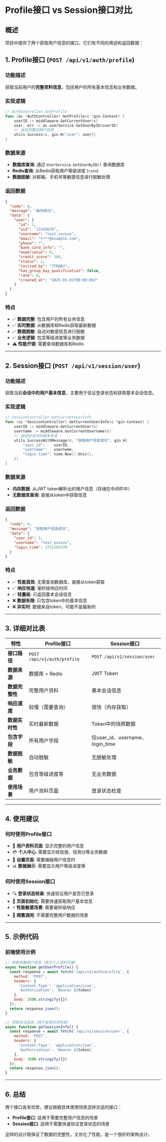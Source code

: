 # Profile接口 vs Session接口对比

## 概述

项目中提供了两个获取用户信息的接口，它们有不同的用途和返回数据：

## 1. Profile接口 (`POST /api/v1/auth/profile`)

### 功能描述
获取当前用户的**完整资料信息**，包括用户的所有基本信息和业务数据。

### 实现逻辑
```go
// AuthController.GetProfile
func (ac *AuthController) GetProfile(c *gin.Context) {
    userID := middleware.GetCurrentUser(c)
    user, err := ac.userService.GetUserByID(userID)
    // 返回完整的用户信息
    utils.Success(c, gin.H{"user": user})
}
```

### 数据来源
- **数据库查询**: 通过 `UserService.GetUserByID()` 查询数据库
- **Redis查询**: 从Redis获取用户等级进度 (`rate`)
- **数据脱敏**: 对邮箱、手机号等敏感信息进行脱敏处理

### 返回数据
```json
{
  "code": 0,
  "message": "操作成功",
  "data": {
    "user": {
      "id": 1,
      "uid": "12345678",
      "username": "test_xxxxxx",
      "email": "t***@example.com",
      "phone": "",
      "bank_card_info": "",
      "experience": 0,
      "credit_score": 100,
      "status": 1,
      "invited_by": "7TRABJ",
      "has_group_buy_qualification": false,
      "rate": 0,
      "created_at": "2025-01-01T00:00:00Z"
    }
  }
}
```

### 特点
- ✅ **数据完整**: 包含用户的所有业务信息
- ✅ **实时数据**: 从数据库和Redis获取最新数据
- ✅ **数据脱敏**: 自动对敏感信息进行脱敏
- ✅ **业务逻辑**: 包含等级进度等业务数据
- ⚠️ **性能开销**: 需要查询数据库和Redis

---

## 2. Session接口 (`POST /api/v1/session/user`)

### 功能描述
获取当前**会话中的用户基本信息**，主要用于验证登录状态和获取基本会话信息。

### 实现逻辑
```go
// SessionController.GetCurrentUserInfo
func (sc *SessionController) GetCurrentUserInfo(c *gin.Context) {
    userID := middleware.GetCurrentUser(c)
    username := middleware.GetCurrentUsername(c)
    // 返回会话中的基本信息
    utils.SuccessWithMessage(c, "获取用户信息成功", gin.H{
        "user_id":    userID,
        "username":   username,
        "login_time": time.Now().Unix(),
    })
}
```

### 数据来源
- **内存数据**: 从JWT token解析出的用户信息（存储在中间件中）
- **无数据库查询**: 直接从token中获取信息

### 返回数据
```json
{
  "code": 0,
  "message": "获取用户信息成功",
  "data": {
    "user_id": 1,
    "username": "test_xxxxxx",
    "login_time": 1751365370
  }
}
```

### 特点
- ✅ **性能高效**: 无需查询数据库，直接从token获取
- ✅ **响应快速**: 毫秒级响应时间
- ✅ **轻量级**: 只返回基本会话信息
- ❌ **数据有限**: 只包含token中的基本信息
- ❌ **非实时**: 数据来自token，可能不是最新的

---

## 3. 详细对比表

| 特性 | Profile接口 | Session接口 |
|------|-------------|-------------|
| **接口路径** | `POST /api/v1/auth/profile` | `POST /api/v1/session/user` |
| **数据来源** | 数据库 + Redis | JWT Token |
| **数据完整性** | 完整用户资料 | 基本会话信息 |
| **响应速度** | 较慢（需要查询） | 很快（内存获取） |
| **数据实时性** | 实时最新数据 | Token中的快照数据 |
| **包含字段** | 所有用户字段 | 仅user_id、username、login_time |
| **数据脱敏** | 自动脱敏 | 无脱敏处理 |
| **业务数据** | 包含等级进度等 | 无业务数据 |
| **使用场景** | 用户资料页面 | 登录状态检查 |

---

## 4. 使用建议

### 何时使用Profile接口
- 📱 **用户资料页面**: 显示完整的用户信息
- 💳 **个人中心**: 需要显示经验值、信用分等业务数据
- 🔧 **设置页面**: 需要编辑用户信息时
- 📊 **数据展示**: 需要显示用户等级进度等

### 何时使用Session接口
- 🔍 **登录状态检查**: 快速验证用户是否已登录
- 🚀 **页面初始化**: 需要快速获取用户基本信息
- ⚡ **性能敏感场景**: 需要毫秒级响应
- 🔄 **频繁调用**: 不需要完整用户数据的场景

---

## 5. 示例代码

### 前端使用示例

```javascript
// 获取完整用户信息（用于个人资料页面）
async function getUserProfile() {
  const response = await fetch('/api/v1/auth/profile', {
    method: 'POST',
    headers: {
      'Content-Type': 'application/json',
      'Authorization': `Bearer ${token}`
    },
    body: JSON.stringify({})
  });
  return response.json();
}

// 获取会话信息（用于登录状态检查）
async function getSessionInfo() {
  const response = await fetch('/api/v1/session/user', {
    method: 'POST',
    headers: {
      'Content-Type': 'application/json',
      'Authorization': `Bearer ${token}`
    },
    body: JSON.stringify({})
  });
  return response.json();
}
```

---

## 6. 总结

两个接口各有优势，建议根据具体使用场景选择合适的接口：

- **Profile接口**: 适用于需要完整用户信息的场景
- **Session接口**: 适用于需要快速验证登录状态的场景

这样的设计既保证了数据的完整性，又优化了性能，是一个很好的架构设计。 
